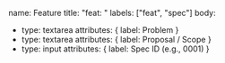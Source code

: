 name: Feature
title: "feat: "
labels: ["feat", "spec"]
body:
  - type: textarea
    attributes: { label: Problem }
  - type: textarea
    attributes: { label: Proposal / Scope }
  - type: input
    attributes: { label: Spec ID (e.g., 0001) }